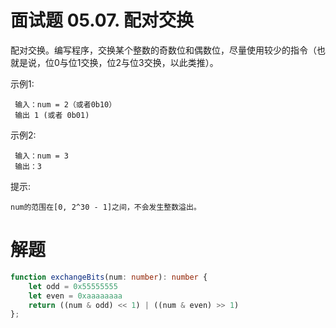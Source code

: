 # 面试题 05.07. 配对交换
配对交换。编写程序，交换某个整数的奇数位和偶数位，尽量使用较少的指令（也就是说，位0与位1交换，位2与位3交换，以此类推）。

示例1:
```
 输入：num = 2（或者0b10）
 输出 1 (或者 0b01)
```
示例2:
```
 输入：num = 3
 输出：3
```
提示:
```
num的范围在[0, 2^30 - 1]之间，不会发生整数溢出。
```

# 解题
```ts
function exchangeBits(num: number): number {
    let odd = 0x55555555
    let even = 0xaaaaaaaa
    return ((num & odd) << 1) | ((num & even) >> 1)
};
```
